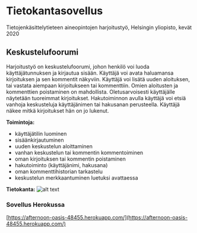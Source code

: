 # Tietokantasovellus
Tietojenkäsittelytieteen aineopintojen harjoitustyö, Helsingin yliopisto, kevät 2020

## Keskustelufoorumi
Harjoitustyö on keskustelufoorumi, johon henkilö voi luoda käyttäjätunnuksen ja kirjautua sisään. Käyttäjä voi avata haluamansa kirjoituksen ja sen kommentit näkyviin. Käyttäjä voi lisätä uuden aloituksen, tai vastata aiempaan kirjoitukseen tai kommenttiin. Omien aloitusten ja kommenttien poistaminen on mahdollista.  Oletusarvoisesti käyttäjälle näytetään tuoreimmat kirjoitukset. Hakutoiminnon avulla käyttäjä voi etsiä vanhoja keskusteluja käyttäjänimen tai hakusanan perusteella. Käyttäjä näkee mitkä kirjoitukset hän on jo lukenut. 

__Toimintoja:__
*  käyttäjätilin luominen
*  sisäänkirjautuminen
*  uuden keskustelun aloittaminen
*  vanhan keskustelun tai kommentin kommentoiminen
*  oman kirjoituksen tai kommentin poistaminen
*  hakutoiminto (käyttäjänimi, hakusana)
*  oman kommenttihistorian tarkastelu
*  keskustelun merkkaantuminen luetuksi avattaessa

__Tietokanta:__
![alt text](https://github.com/riiraty/tietokantasovellus/blob/master/documentation/pics/forum_database_schema.png "Database tables")

### Sovellus Herokussa
[https://afternoon-oasis-48455.herokuapp.com/](https://afternoon-oasis-48455.herokuapp.com/)
